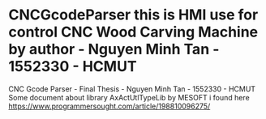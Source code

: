# CNCGcodeParser this is HMI use for control CNC Wood Carving Machine by author - Nguyen Minh Tan - 1552330 - HCMUT 
CNC Gcode Parser - Final Thesis - Nguyen Minh Tan - 1552330 - HCMUT
Some document about library AxActUtlTypeLib by MESOFT i found here https://www.programmersought.com/article/198810096275/
